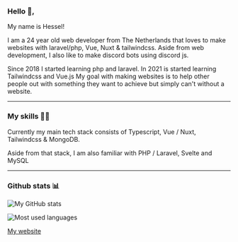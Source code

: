 ### Hello 👋, 

My name is Hessel!

I am a 24 year old web developer from The Netherlands that loves to make websites with laravel/php, Vue, Nuxt & tailwindcss.
Aside from web development, I also like to make discord bots using discord js.

Since 2018 I started learning php and laravel. In 2021 is started learning Tailwindcss and Vue.js 
My goal with making websites is to help other people out with something they want to achieve
but simply can't without a website.

-------------------------


### My skills 👨‍💻

Currently my main tech stack consists of Typescript, Vue / Nuxt, Tailwindcss & MongoDB.

Aside from that stack, I am also familiar with PHP / Laravel, Svelte and MySQL

-------------------------

### Github stats 📊
![My GitHub stats](https://github-readme-stats.vercel.app/api?username=Heesel&show_icons=true&theme=transparent) 

![Most used languages](https://github-readme-stats.vercel.app/api/top-langs/?username=Heesel&layout=compact&theme=transparent)

[My website](https://www.hesselp.dev/)
